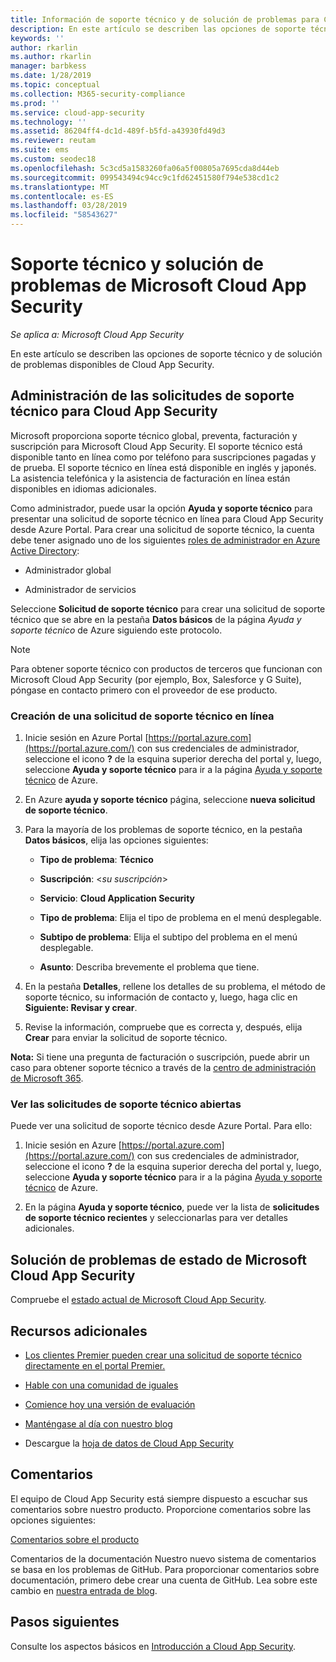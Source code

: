 ```yaml
---
title: Información de soporte técnico y de solución de problemas para Cloud App Security
description: En este artículo se describen las opciones de soporte técnico y de solución de problemas de Microsoft Cloud App Security
keywords: ''
author: rkarlin
ms.author: rkarlin
manager: barbkess
ms.date: 1/28/2019
ms.topic: conceptual
ms.collection: M365-security-compliance
ms.prod: ''
ms.service: cloud-app-security
ms.technology: ''
ms.assetid: 86204ff4-dc1d-489f-b5fd-a43930fd49d3
ms.reviewer: reutam
ms.suite: ems
ms.custom: seodec18
ms.openlocfilehash: 5c3cd5a1583260fa06a5f00805a7695cda8d44eb
ms.sourcegitcommit: 099543494c94cc9c1fd62451580f794e538cd1c2
ms.translationtype: MT
ms.contentlocale: es-ES
ms.lasthandoff: 03/28/2019
ms.locfileid: "58543627"
---
```

# <a name="support-and-troubleshooting-microsoft-cloud-app-security"></a>Soporte técnico y solución de problemas de Microsoft Cloud App Security

*Se aplica a: Microsoft Cloud App Security*

En este artículo se describen las opciones de soporte técnico y de solución de problemas disponibles de Cloud App Security.

## <a name="manage-support-requests-for-cloud-app-security"></a>Administración de las solicitudes de soporte técnico para Cloud App Security

Microsoft proporciona soporte técnico global, preventa, facturación y suscripción para Microsoft Cloud App Security. El soporte técnico está disponible tanto en línea como por teléfono para suscripciones pagadas y de prueba. El soporte técnico en línea está disponible en inglés y japonés. La asistencia telefónica y la asistencia de facturación en línea están disponibles en idiomas adicionales.

Como administrador, puede usar la opción **Ayuda y soporte técnico** para presentar una solicitud de soporte técnico en línea para Cloud App Security desde Azure Portal. Para crear una solicitud de soporte técnico, la cuenta debe tener asignado uno de los siguientes [roles de administrador en Azure Active Directory](https://docs.microsoft.com/azure/active-directory/active-directory-assign-admin-roles-azure-portal):

-   Administrador global

-   Administrador de servicios

Seleccione **Solicitud de soporte técnico** para crear una solicitud de soporte técnico que se abre en la pestaña **Datos básicos** de la página *Ayuda y soporte técnico* de Azure siguiendo este protocolo.

>[!NOTE]
> Para obtener soporte técnico con productos de terceros que funcionan con Microsoft Cloud App Security (por ejemplo, Box, Salesforce y G Suite), póngase en contacto primero con el proveedor de ese producto.


### <a name="create-an-online-support-request"></a>Creación de una solicitud de soporte técnico en línea

1.  Inicie sesión en Azure Portal [https://portal.azure.com](https://portal.azure.com/) con sus credenciales de administrador, seleccione el icono **?** de la esquina superior derecha del portal y, luego, seleccione **Ayuda y soporte técnico** para ir a la página [Ayuda y soporte técnico](https://ms.portal.azure.com/#blade/Microsoft_Azure_Support/HelpAndSupportBlade/overview) de Azure.

2.  En Azure **ayuda y soporte técnico** página, seleccione **nueva solicitud de soporte técnico**.

3.  Para la mayoría de los problemas de soporte técnico, en la pestaña **Datos básicos**, elija las opciones siguientes:

    -   **Tipo de problema**: **Técnico**

    -   **Suscripción**: \<*su suscripción*\>

    -   **Servicio**: **Cloud Application Security**

    -   **Tipo de problema**: Elija el tipo de problema en el menú desplegable.

    -   **Subtipo de problema**: Elija el subtipo del problema en el menú desplegable.

    -   **Asunto**: Describa brevemente el problema que tiene.

4.  En la pestaña **Detalles**, rellene los detalles de su problema, el método de soporte técnico, su información de contacto y, luego, haga clic en **Siguiente: Revisar y crear**.

5.  Revise la información, compruebe que es correcta y, después, elija **Crear** para enviar la solicitud de soporte técnico.

**Nota:** Si tiene una pregunta de facturación o suscripción, puede abrir un caso para obtener soporte técnico a través de la [centro de administración de Microsoft 365](https://admin.microsoft.com/Support/SupportEntry.aspx).

### <a name="view-open-support-requests"></a>Ver las solicitudes de soporte técnico abiertas

Puede ver una solicitud de soporte técnico desde Azure Portal. Para ello:

1.  Inicie sesión en Azure [https://portal.azure.com](https://portal.azure.com/) con sus credenciales de administrador, seleccione el icono **?** de la esquina superior derecha del portal y, luego, seleccione **Ayuda y soporte técnico** para ir a la página [Ayuda y soporte técnico](https://ms.portal.azure.com/#blade/Microsoft_Azure_Support/HelpAndSupportBlade/overview) de Azure.

2.  En la página **Ayuda y soporte técnico**, puede ver la lista de **solicitudes de soporte técnico recientes** y seleccionarlas para ver detalles adicionales.

## <a name="troubleshooting-microsoft-cloud-app-security-status"></a>Solución de problemas de estado de Microsoft Cloud App Security

Compruebe el [estado actual de Microsoft Cloud App Security](https://status.cloudappsecurity.com/).


## <a name="additional-resources"></a>Recursos adicionales

- [Los clientes Premier pueden crear una solicitud de soporte técnico directamente en el portal Premier.](https://premier.microsoft.com/)

-  [Hable con una comunidad de iguales](https://techcommunity.microsoft.com/t5/Microsoft-Cloud-App-Security/bd-p/MicrosoftCloudAppSecurity)

-   [Comience hoy una versión de evaluación](https://signup.microsoft.com/Signup?OfferId=757c4c34-d589-46e4-9579-120bba5c92ed&ali=1)

-   [Manténgase al día con nuestro blog](https://techcommunity.microsoft.com/t5/Enterprise-Mobility-Security/bg-p/enterprisemobilityandsecurity/label-name/Microsoft%20Cloud%20App%20Security)

-   Descargue la [hoja de datos de Cloud App Security](http://download.microsoft.com/download/E/F/E/EFE908F8-7EDB-4244-8039-67BA574186CC/Microsoft_Cloud_App_Security_eBook.pdf)

## <a name="feedback"></a>Comentarios

El equipo de Cloud App Security está siempre dispuesto a escuchar sus comentarios sobre nuestro producto. Proporcione comentarios sobre las opciones siguientes:

[Comentarios sobre el producto](https://microsoftsecurity.uservoice.com/forums/905161-cloud-app-security) 

Comentarios de la documentación Nuestro nuevo sistema de comentarios se basa en los problemas de GitHub. Para proporcionar comentarios sobre documentación, primero debe crear una cuenta de GitHub. Lea sobre este cambio en [nuestra entrada de blog](https://docs.microsoft.com/teamblog/a-new-feedback-system-is-coming-to-docs).



## <a name="next-steps"></a>Pasos siguientes 

Consulte los aspectos básicos en [Introducción a Cloud App Security](getting-started-with-cloud-app-security.md). 
